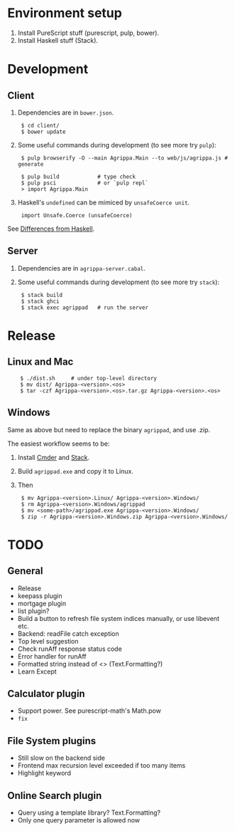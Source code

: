 # Environment setup

1. Install PureScript stuff (purescript, pulp, bower).
2. Install Haskell stuff (Stack).

# Development

## Client

1. Dependencies are in `bower.json`.

        $ cd client/
        $ bower update

2. Some useful commands during development (to see more try `pulp`):

        $ pulp browserify -O --main Agrippa.Main --to web/js/agrippa.js # generate

        $ pulp build            # type check
        $ pulp psci             # or `pulp repl`
        > import Agrippa.Main

3. Haskell's `undefined` can be mimiced by `unsafeCoerce unit`.

        import Unsafe.Coerce (unsafeCoerce)

See [Differences from Haskell](https://github.com/purescript/documentation/blob/master/language/Differences-from-Haskell.md).

## Server

1. Dependencies are in `agrippa-server.cabal`.

2. Some useful commands during development (to see more try `stack`):

        $ stack build
        $ stack ghci
        $ stack exec agrippad   # run the server

# Release

## Linux and Mac

        $ ./dist.sh     # under top-level directory
        $ mv dist/ Agrippa-<version>.<os>
        $ tar -czf Agrippa-<version>.<os>.tar.gz Agrippa-<version>.<os>

## Windows

Same as above but need to replace the binary `agrippad`, and use .zip.

The easiest workflow seems to be:

1. Install [Cmder](http://cmder.net/) and [Stack](https://www.haskellstack.org/).
2. Build `agrippad.exe` and copy it to Linux.
3. Then

        $ mv Agrippa-<version>.Linux/ Agrippa-<version>.Windows/
        $ rm Agrippa-<version>.Windows/agrippad
        $ mv <some-path>/agrippad.exe Agrippa-<version>.Windows/
        $ zip -r Agrippa-<version>.Windows.zip Agrippa-<version>.Windows/

# TODO

## General

- Release
- keepass plugin
- mortgage plugin
- list plugin?
- Build a button to refresh file system indices manually, or use libevent etc.
- Backend: readFile catch exception
- Top level suggestion
- Check runAff response status code
- Error handler for runAff
- Formatted string instead of <> (Text.Formatting?)
- Learn Except

## Calculator plugin

- Support power.  See purescript-math's Math.pow
- `fix`

## File System plugins

- Still slow on the backend side
- Frontend max recursion level exceeded if too many items
- Highlight keyword

## Online Search plugin

- Query using a template library?  Text.Formatting?
- Only one query parameter is allowed now

